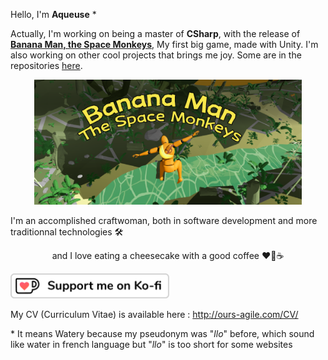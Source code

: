 Hello, I'm **Aqueuse**  \*

Actually, I'm working on being a master of **CSharp**, with the release of [**Banana Man, the Space Monkeys**](https://ours-agile.itch.io/banana-man-the-space-monkeys), My first big game, made with Unity. I'm also working on other cool projects that brings me joy. Some are in the repositories [here](https://github.com/Aqueuse?tab=repositories).

<p align="center">
  <a href="https://ours-agile.itch.io/banana-man-the-space-monkeys">
    <img alt="banana man" height="200px" src="https://raw.githubusercontent.com/Aqueuse/Aqueuse/main/capsule1_with_title.png"/>
  </a>
</p>

I'm an accomplished craftwoman, both in software development and more traditionnal technologies 🛠 <br> <center>and I love eating a cheesecake with a good coffee ❤🍰☕</center>

[<img alt="kofi" height="40px" src="https://raw.githubusercontent.com/Aqueuse/Aqueuse/main/logo_white_stroke.png"/>](https://ko-fi.com/aqueuse)

My CV (Curriculum Vitae) is available here : http://ours-agile.com/CV/

\* It means Watery because my pseudonym was "*llo*" before, which sound like water in french language but "*llo*" is too short for some websites
